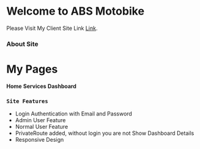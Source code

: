 # Welcome to ABS Motobike

Please Visit My Client Site Link [Link](https://motobike-33b44.web.app/home).

### About Site

# My Pages 
**Home**
**Services**
**Dashboard**

### `Site Features`

-   Login Authentication with Email and Password
-   Admin User Feature
-   Normal User Feature
-   PrivateRoute added, without login you are not Show Dashboard Details
-   Responsive Design